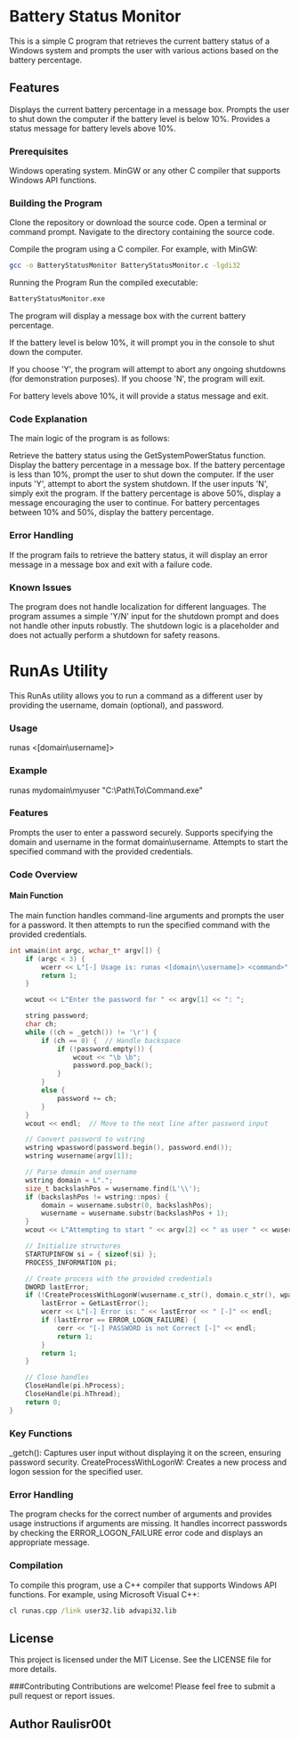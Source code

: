 # Battery Status Monitor
This is a simple C program that retrieves the current battery status of a Windows system and prompts the user with various actions based on the battery percentage.

## Features
Displays the current battery percentage in a message box.
Prompts the user to shut down the computer if the battery level is below 10%.
Provides a status message for battery levels above 10%.

### Prerequisites
Windows operating system.
MinGW or any other C compiler that supports Windows API functions.

### Building the Program
Clone the repository or download the source code.
Open a terminal or command prompt.
Navigate to the directory containing the source code.

Compile the program using a C compiler. For example, with MinGW:
```sh
gcc -o BatteryStatusMonitor BatteryStatusMonitor.c -lgdi32
```
Running the Program
Run the compiled executable:
```sh
BatteryStatusMonitor.exe
```
The program will display a message box with the current battery percentage.

If the battery level is below 10%, it will prompt you in the console to shut down the computer.

If you choose 'Y', the program will attempt to abort any ongoing shutdowns (for demonstration purposes). If you choose 'N', the program will exit.

For battery levels above 10%, it will provide a status message and exit.

### Code Explanation
The main logic of the program is as follows:

Retrieve the battery status using the GetSystemPowerStatus function.
Display the battery percentage in a message box.
If the battery percentage is less than 10%, prompt the user to shut down the computer.
If the user inputs 'Y', attempt to abort the system shutdown.
If the user inputs 'N', simply exit the program.
If the battery percentage is above 50%, display a message encouraging the user to continue.
For battery percentages between 10% and 50%, display the battery percentage.

### Error Handling
If the program fails to retrieve the battery status, it will display an error message in a message box and exit with a failure code.
### Known Issues
The program does not handle localization for different languages.
The program assumes a simple 'Y/N' input for the shutdown prompt and does not handle other inputs robustly.
The shutdown logic is a placeholder and does not actually perform a shutdown for safety reasons.

# RunAs Utility
This RunAs utility allows you to run a command as a different user by providing the username, domain (optional), and password.

### Usage
runas <[domain\username]> <command>

### Example
runas mydomain\myuser "C:\Path\To\Command.exe"

### Features
Prompts the user to enter a password securely.
Supports specifying the domain and username in the format domain\username.
Attempts to start the specified command with the provided credentials.

### Code Overview

#### Main Function
The main function handles command-line arguments and prompts the user for a password. It then attempts to run the specified command with the provided credentials.
```cpp
int wmain(int argc, wchar_t* argv[]) {
    if (argc < 3) {
        wcerr << L"[-] Usage is: runas <[domain\\username]> <command>" << endl;
        return 1;
    }

    wcout << L"Enter the password for " << argv[1] << ": ";

    string password;
    char ch;
    while ((ch = _getch()) != '\r') {
        if (ch == 8) {  // Handle backspace
            if (!password.empty()) {
                wcout << "\b \b";
                password.pop_back();
            }
        }
        else {
            password += ch;
        }
    }
    wcout << endl;  // Move to the next line after password input

    // Convert password to wstring
    wstring wpassword(password.begin(), password.end());
    wstring wusername(argv[1]);

    // Parse domain and username
    wstring domain = L".";
    size_t backslashPos = wusername.find(L'\\');
    if (backslashPos != wstring::npos) {
        domain = wusername.substr(0, backslashPos);
        wusername = wusername.substr(backslashPos + 1);
    }
    wcout << L"Attempting to start " << argv[2] << " as user " << wusername << "..." << endl;

    // Initialize structures
    STARTUPINFOW si = { sizeof(si) };
    PROCESS_INFORMATION pi;

    // Create process with the provided credentials
    DWORD lastError;
    if (!CreateProcessWithLogonW(wusername.c_str(), domain.c_str(), wpassword.c_str(), LOGON_WITH_PROFILE, nullptr, argv[2], 0, nullptr, nullptr, &si, &pi)) {
        lastError = GetLastError();
        wcerr << L"[-] Error is: " << lastError << " [-]" << endl;
        if (lastError == ERROR_LOGON_FAILURE) {
            cerr << "[-] PASSWORD is not Correct [-]" << endl;
            return 1;
        }
        return 1;
    }

    // Close handles
    CloseHandle(pi.hProcess);
    CloseHandle(pi.hThread);
    return 0;
}
```
### Key Functions
_getch(): Captures user input without displaying it on the screen, ensuring password security.
CreateProcessWithLogonW: Creates a new process and logon session for the specified user.

### Error Handling
The program checks for the correct number of arguments and provides usage instructions if arguments are missing.
It handles incorrect passwords by checking the ERROR_LOGON_FAILURE error code and displays an appropriate message.
### Compilation
To compile this program, use a C++ compiler that supports Windows API functions. For example, using Microsoft Visual C++:
```cmd
cl runas.cpp /link user32.lib advapi32.lib
```
## License
This project is licensed under the MIT License. See the LICENSE file for more details.

###Contributing
Contributions are welcome! Please feel free to submit a pull request or report issues.

## Author Raulisr00t
